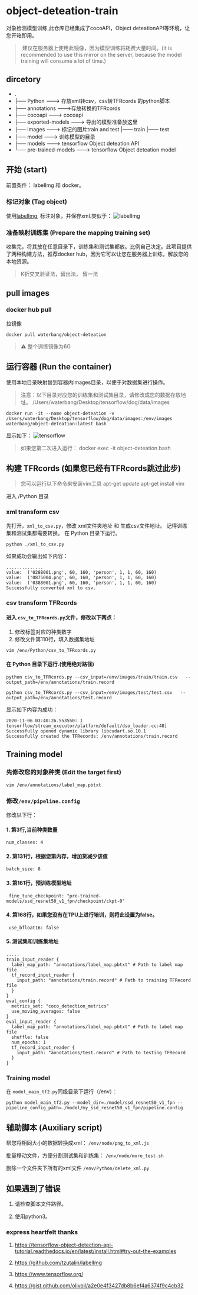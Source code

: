 # object-deteation-train
对象检测模型训练,此仓库已经集成了cocoAPI，Object deteationAPI等环境，让您开箱即用。

>  建议在服务器上使用此镜像，因为模型训练将耗费大量时间。(It is recommended to use this mirror on the server, because the model training will consume a lot of time.)

## dircetory
-   .
-   ├── Python ---> 存放xml转csv，csv转TFRcords 的python脚本
-   ├── annotations --->存放转换的TFRcords
-   ├── cocoapi ---> cocoapi
-   ├── exported-models ---> 导出的模型准备放这里
-   ├── images ---> 标记的图片train and test
        |—— train
        |—— test 
-   ├── model ---> 训练模型的目录
-   ├── models ---> tensorflow Object deteation API
-   └── pre-trained-models ---> tensorflow Object deteation model

## 开始 (start)

前置条件： labelImg 和 docker。


### 标记对象 (Tag object)
使用[labelImg](https://github.com/tzutalin/labelImg), 标注对象，并保存xml.类似于：
![labelImg](https://xdtnyimg.waterbang.top/object-deteation.png)

### 准备映射训练集 (Prepare the mapping training set)
收集完，将其放在任意目录下，训练集和测试集都放。比例自己决定。此项目提供了两种构建方法，推荐docker hub，因为它可以让您在服务器上训练，解放您的本地资源。

> K折交叉验证法，留出法， 留一法

## pull images

### docker hub pull
拉镜像
```
docker pull waterbang/object-deteation
```

> ⚠️ 整个训练镜像为6G

## 运行容器 (Run the container)

使用本地目录映射替到容器内images目录，以便于对数据集进行操作。
>注意：以下目录对应您的训练集和测试集目录，请修改成您的数据存放地址。
>/Users/waterbang/Desktop/tensorflow/dog/data/images

```
docker run -it --name object-deteation -v /Users/waterbang/Desktop/tensorflow/dog/data/images:/env/images waterbang/object-deteation:latest bash
```
显示如下：
![tensorflow](https://xdtnyimg.waterbang.top/tensorflow-cmd.png)

> 如果您第二次进入运行：
>docker exec -it object-deteation bash

## 构建 TFRcords (如果您已经有TFRcords跳过此步)

> 您可以运行以下命令来安装vim工具
> apt-get update
> apt-get install vim

进入 /Python 目录
### xml transform csv
先打开，`xml_to_csv.py`，修改 xml文件夹地址 和 生成csv文件地址。
记得训练集和测试集都需要转换。
在 Python 目录下运行。
``` shell
python ./xml_to_csv.py 
```

如果成功会输出如下内容：

```shell
..............
value:  ('0288001.png', 60, 160, 'person', 1, 1, 60, 160)
value:  ('0875004.png', 60, 160, 'person', 1, 1, 60, 160)
value:  ('0388001.png', 60, 160, 'person', 1, 1, 60, 160)
Successfully converted xml to csv.

```

### csv transform TFRcords

#### 进入 `csv_to_TFRcords.py`文件，修改以下两点：
1.  修改标签对应的种类数字
2.  修改文件第110行，填入数据集地址

```shell
vim /env/Python/csv_to_TFRcords.py
```

#### 在 Python 目录下运行.(使用绝对路径)

``` shell
python csv_to_TFRcords.py --csv_input=/env/images/train/train.csv   --output_path=/env/annotations/train.record

python csv_to_TFRcords.py --csv_input=/env/images/test/test.csv   --output_path=/env/annotations/test.record
```

显示如下内容为成功：
```
2020-11-06 03:40:26.553550: I tensorflow/stream_executor/platform/default/dso_loader.cc:48] Successfully opened dynamic library libcudart.so.10.1
Successfully created the TFRecords: /env/annotations/train.record
```

## Training model

### 先修改您的对象种类 (Edit the target first)
```
vim /env/annotations/label_map.pbtxt
```

### 修改`/env/pipeline.config`
修改以下行：

#### 1. 第3行,当前种类数量
```
num_classes: 4
```

#### 2. 第131行，根据您第内存，增加货减少该值
```
batch_size: 8
```

#### 3. 第161行，预训练模型地址
```
 fine_tune_checkpoint: "pre-trained-models/ssd_resnet50_v1_fpn/checkpoint/ckpt-0"
```

#### 4. 第168行，如果您没有在TPU上进行培训，则将此设置为false。
```
 use_bfloat16: false 
```

#### 5. 测试集和训练集地址
```
.....
train_input_reader {
  label_map_path: "annotations/label_map.pbtxt" # Path to label map file
  tf_record_input_reader {
    input_path: "annotations/train.record" # Path to training TFRecord file
  }
}
eval_config {
  metrics_set: "coco_detection_metrics"
  use_moving_averages: false
}
eval_input_reader {
  label_map_path: "annotations/label_map.pbtxt" # Path to label map file
  shuffle: false
  num_epochs: 1
  tf_record_input_reader {
    input_path: "annotations/test.record" # Path to testing TFRecord
  }
}
```

### Training model

在 `model_main_tf2.py`同级目录下运行（/env）：

```
python model_main_tf2.py --model_dir=./model/ssd_resnet50_v1_fpn --pipeline_config_path=./model/my_ssd_resnet50_v1_fpn/pipeline.config

```

## 辅助脚本 (Auxiliary script)
帮您将相同大小的数据转换成xml：
`/env/node/png_to_xml.js`

批量移动文件，方便分割测试集和训练集：
`/env/node/more_test.sh`

删除一个文件夹下所有的xml文件
`/env/Python/delete_xml.py`

## 如果遇到了错误
1.  请检查脚本文件路径。

3.  使用python3。


### express heartfelt thanks

1.  https://tensorflow-object-detection-api-tutorial.readthedocs.io/en/latest/install.html#try-out-the-examples

2.  https://github.com/tzutalin/labelImg

3.  https://www.tensorflow.org/

4.  https://gist.github.com/olivoil/a2e0e4f3427db8b6ef4a6374f9c4cb32